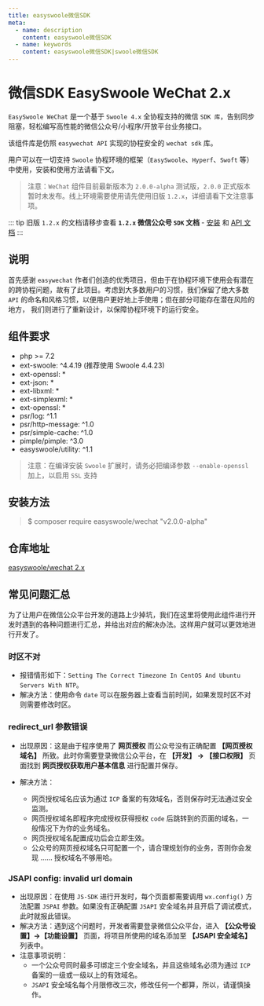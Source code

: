 ```yaml
---
title: easyswoole微信SDK
meta:
  - name: description
    content: easyswoole微信SDK
  - name: keywords
    content: easyswoole微信SDK|swoole微信SDK
---
```



# 微信SDK EasySwoole WeChat 2.x

`EasySwoole WeChat` 是一个基于 `Swoole 4.x` 全协程支持的微信 `SDK 库`，告别同步阻塞，轻松编写高性能的微信公众号/小程序/开放平台业务接口。

该组件库是仿照 `easywechat API` 实现的协程安全的 `wechat sdk` 库。

用户可以在一切支持 `Swoole` 协程环境的框架（`EasySwoole`、`Hyperf`、`Swoft` 等）中使用，安装和使用方法请看下文。

> 注意：`WeChat` 组件目前最新版本为 `2.0.0-alpha` 测试版，`2.0.0` 正式版本暂时未发布。线上环境需要使用请先使用旧版 `1.2.x`，详细请看下文注意事项。

::: tip
  旧版 `1.2.x` 的文档请移步查看 **`1.2.x` 微信公众号 `SDK` 文档** - [安装](/Components/WeChat/install.md) 和 [API 文档](/Components/WeChat/officialAccount.md)
:::


## 说明

首先感谢 `easywechat` 作者们创造的优秀项目，但由于在协程环境下使用会有潜在的跨协程问题，故有了此项目。考虑到大多数用户的习惯，我们保留了绝大多数 `API` 的命名和风格习惯，以便用户更好地上手使用；但在部分可能存在潜在风险的地方， 我们则进行了重新设计，以保障协程环境下的运行安全。

## 组件要求

- php >= 7.2
- ext-swoole: ^4.4.19 (推荐使用 Swoole 4.4.23)
- ext-openssl: *
- ext-json: *
- ext-libxml: *
- ext-simplexml: *
- ext-openssl: *
- psr/log: ^1.1
- psr/http-message: ^1.0
- psr/simple-cache: ^1.0
- pimple/pimple: ^3.0
- easyswoole/utility: ^1.1

> 注意：在编译安装 `Swoole` 扩展时，请务必把编译参数 `--enable-openssl` 加上，以启用 `SSL` 支持

## 安装方法

> $ composer require easyswoole/wechat "v2.0.0-alpha"

## 仓库地址

[easyswoole/wechat 2.x](https://github.com/easy-swoole/wechat)

## 常见问题汇总

为了让用户在微信公众平台开发的道路上少掉坑，我们在这里将使用此组件进行开发时遇到的各种问题进行汇总，并给出对应的解决办法。这样用户就可以更效地进行开发了。

### 时区不对

- 报错情形如下：`Setting The Correct Timezone In CentOS And Ubuntu Servers With NTP`。
- 解决方法：使用命令 `date` 可以在服务器上查看当前时间，如果发现时区不对则需要修改时区。


### redirect_url 参数错误

- 出现原因：这是由于程序使用了 **网页授权** 而公众号没有正确配置 **【网页授权域名】** 所致。此时你需要登录微信公众平台，在 **【开发】 -> 【接口权限】** 页面找到 **网页授权获取用户基本信息** 进行配置并保存。

- 解决方法：
  - 网页授权域名应该为通过 `ICP` 备案的有效域名，否则保存时无法通过安全监测。
  - 网页授权域名即程序完成授权获得授权 `code` 后跳转到的页面的域名，一般情况下为你的业务域名。
  - 网页授权域名配置成功后会立即生效。
  - 公众号的网页授权域名只可配置一个，请合理规划你的业务，否则你会发现 …… 授权域名不够用哈。

### JSAPI config: invalid url domain

- 出现原因：在使用 `JS-SDK` 进行开发时，每个页面都需要调用 `wx.config()` 方法配置 `JSPAI` 参数。如果没有正确配置 `JSAPI` 安全域名并且开启了调试模式，此时就报此错误。
- 解决方法：遇到这个问题时，开发者需要登录微信公众平台，进入 **【公众号设置】->【功能设置】** 页面，将项目所使用的域名添加至 **【JSAPI 安全域名】** 列表中。
- 注意事项说明：
  - 一个公众号同时最多可绑定三个安全域名，并且这些域名必须为通过 `ICP` 备案的一级或一级以上的有效域名。
  - `JSAPI` 安全域名每个月限修改三次，修改任何一个都算，所以，请谨慎操作。